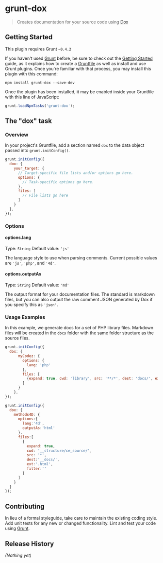 # grunt-dox

> Creates documentation for your source code using [Dox](https://github.com/iVantage/dox)

## Getting Started
This plugin requires Grunt `~0.4.2`

If you haven't used [Grunt](http://gruntjs.com/) before, be sure to check out the [Getting Started](http://gruntjs.com/getting-started) guide, as it explains how to create a [Gruntfile](http://gruntjs.com/sample-gruntfile) as well as install and use Grunt plugins. Once you're familiar with that process, you may install this plugin with this command:

```shell
npm install grunt-dox --save-dev
```

Once the plugin has been installed, it may be enabled inside your Gruntfile with this line of JavaScript:

```js
grunt.loadNpmTasks('grunt-dox');
```

## The "dox" task

### Overview
In your project's Gruntfile, add a section named `dox` to the data object passed into `grunt.initConfig()`.

```js
grunt.initConfig({
  dox: {
    your_target: {
      // Target-specific file lists and/or options go here.
      options: {
        // Task-specific options go here.
      },
      files: [
        // File lists go here
      ]
    }
  },
});
```

### Options

#### options.lang
Type: `String`
Default value: `'js'`

The language style to use when parsing comments. Current possible values are `'js'`, `'php'`, and `'4d'`.

#### options.outputAs
Type: `String`
Default value: `'md'`

The output format for your documentation files. The standard is markdown files, but you can also output the raw
comment JSON generated by Dox if you specify this as `'json'`.

### Usage Examples

In this example, we generate docs for a set of PHP library files. Markdown files will be created in the `docs` folder with
the same folder structure as the source files.

```js
grunt.initConfig({
  dox: {
      myCodez: {
        options: {
          lang: 'php'
        },
        files: [
          {expand: true, cwd: 'library', src: '**/*', dest: 'docs/', ext: '.md'}
        ]
      }
    },
});
```

```js
grunt.initConfig({
  dox: {
    methods4D: {
      options:{
        lang:'4d',
        outputAs:'html'
      },
      files:[
        {
          expand: true,
          cwd: '__structure/ce_source/',
          src: '*',
          dest:'__docs/',
          ext:'.html',
          filter:''
        }
      ]
    }
  }
});
```

## Contributing
In lieu of a formal styleguide, take care to maintain the existing coding style. Add unit tests for any new or changed functionality. Lint and test your code using [Grunt](http://gruntjs.com/).

## Release History
_(Nothing yet)_
